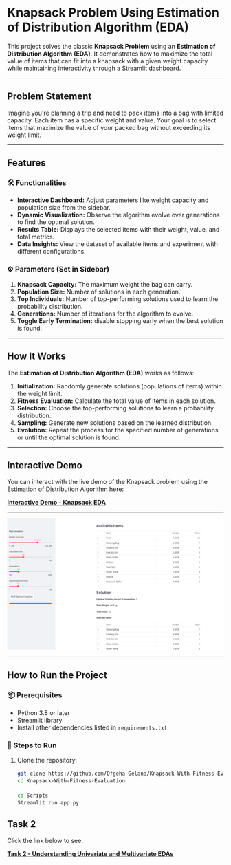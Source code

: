# Knapsack Problem Using Estimation of Distribution Algorithm (EDA)

This project solves the classic **Knapsack Problem** using an **Estimation of Distribution Algorithm (EDA)**. It demonstrates how to maximize the total value of items that can fit into a knapsack with a given weight capacity while maintaining interactivity through a Streamlit dashboard.

---

## Problem Statement

Imagine you're planning a trip and need to pack items into a bag with limited capacity. Each item has a specific weight and value. Your goal is to select items that maximize the value of your packed bag without exceeding its weight limit.

---

## Features

### 🛠 Functionalities
- **Interactive Dashboard:** Adjust parameters like weight capacity and population size from the sidebar.
- **Dynamic Visualization:** Observe the algorithm evolve over generations to find the optimal solution.
- **Results Table:** Displays the selected items with their weight, value, and total metrics.
- **Data Insights:** View the dataset of available items and experiment with different configurations.

### ⚙️ Parameters (Set in Sidebar)
1. **Knapsack Capacity:** The maximum weight the bag can carry.
2. **Population Size:** Number of solutions in each generation.
3. **Top Individuals:** Number of top-performing solutions used to learn the probability distribution.
4. **Generations:** Number of iterations for the algorithm to evolve.
5. **Toggle Early Termination:** disable stopping early when the best solution is found.

---

## How It Works

The **Estimation of Distribution Algorithm (EDA)** works as follows:
1. **Initialization:** Randomly generate solutions (populations of items) within the weight limit.
2. **Fitness Evaluation:** Calculate the total value of items in each solution.
3. **Selection:** Choose the top-performing solutions to learn a probability distribution.
4. **Sampling:** Generate new solutions based on the learned distribution.
5. **Evolution:** Repeat the process for the specified number of generations or until the optimal solution is found.

---

## Interactive Demo

You can interact with the live demo of the Knapsack problem using the Estimation of Distribution Algorithm here:

[**Interactive Demo - Knapsack EDA**](https://knapsack-with-fitness-evaluation.streamlit.app/)

---
![Screenshot of Demo - Knapsack EDA](https://raw.githubusercontent.com/Ofgeha-Gelana/Knapsack-With-Fitness-Evaluation/refs/heads/main/app/Screenshot%202025-01-06%20045001.png)

---
## How to Run the Project

### 📦 Prerequisites
- Python 3.8 or later
- Streamlit library
- Install other dependencies listed in `requirements.txt` 

### 🚀 Steps to Run
1. Clone the repository:
   ```bash
   git clone https://github.com/Ofgeha-Gelana/Knapsack-With-Fitness-Evaluation.git
   cd Knapsack-With-Fitness-Evaluation

   cd Scripts
   Streamlit run app.py


## Task 2

Click the link below to see:

[**Task 2 - Understanding Univariate and Multivariate EDAs**](https://medium.com/@ofgehagelana2019/understanding-univariate-and-multivariate-edas-key-differences-and-applications-4335aee92d42)